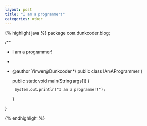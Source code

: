 ```yaml
---
layout: post
title: "I am a programmer!"
categories: other
---
```


{% highlight java %}
package com.dunkcoder.blog;

/**
 * I am a programmer!
 *
 * @author Yinwer@Dunkcoder
 */
public class IAmAProgrammer {

    public static void main(String args[]) {

        System.out.println("I am a programmer!");

    }

}

{% endhighlight %}